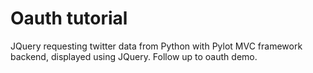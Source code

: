 # Oauth tutorial

JQuery requesting twitter data from Python with Pylot MVC framework backend, displayed using JQuery.  Follow up to oauth demo.
